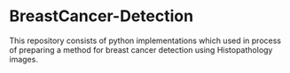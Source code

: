 # BreastCancer-Detection
This repository consists of python implementations which used in process of preparing a method for breast cancer detection using Histopathology images.
